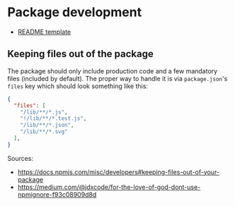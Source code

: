 # Package development

- [README template](package-readme-template.md)

## Keeping files out of the package

The package should only include production code and a few mandatory files (included by default). The proper way to handle it is via `package.json`'s `files` key which should look something like this:
```json
{
  "files": [
    "/lib/**/*.js",
    "!/lib/**/*.test.js",
    "/lib/**/*.json",
    "/lib/**/*.svg"
  ],
}
```

Sources:
- https://docs.npmjs.com/misc/developers#keeping-files-out-of-your-package
- https://medium.com/@jdxcode/for-the-love-of-god-dont-use-npmignore-f93c08909d8d

